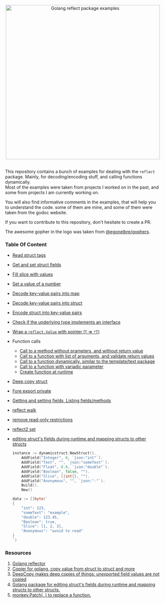 <p align="center">
<img 
    src="img/logo.png"
    width="500" alt="Golang reflect package examples">
<br/><br/>
</p>

This repository contains a bunch of examples for dealing with the `reflect` package.
Mainly, for decoding/encoding stuff, and calling functions dynamically.  
Most of the examples were taken from projects I worked on in the past, and some from projects I am currently working on.  

You will also find informative comments in the examples, that will help you to understand the code.
some of them are mine, and some of them were taken from the godoc website.

If you want to contribute to this repository, don't hesitate to create a PR.

The awesome gopher in the logo was taken from [@egonelbre/gophers](https://github.com/egonelbre/gophers).


### Table Of Content

- [Read struct tags](examples/read_struct_tags_test.go)
- [Get and set struct fields](examples/get_set_struct_fields_test.go)
- [Fill slice with values](examples/fill_slice_string_test.go)
- [Set a value of a number](examples/set_num_test.go)
- [Decode key-value pairs into map](examples/kvstring2map_test.go)
- [Decode key-value pairs into struct](examples/kvstring2struct_test.go)
- [Encode struct into key-value pairs](examples/struct2kvstring_test.go)
- [Check if the underlying type implements an interface](examples/type_impl_interface_test.go)
- [Wrap a `reflect.Value` with pointer (`T` => `*T`)](examples/wrap_with_pointer_test.go)
- Function calls

  - [Call to a method without prameters, and without return value](examples/function_call_test.go)
  - [Call to a function with list of arguments, and validate return values](examples/function_call_args_test.go)
  - [Call to a function dynamically. similar to the template/text package](examples/function_call_dynamic_test.go)
  - [Call to a function with variadic parameter](examples/function_call_varargs_test.go)
  - [Create function at runtime](examples/function_create_test.go)

- [Deep copy struct](examples/deepcopy_test.go)
- [Fore export private](examples/forceexport_test.go)
- [Getting and setting fields, Listing fields/methods](examples/reflector_test.go)
- [reflect walk](examples/reflectwalk_test.go)
- [remove read-only restrictions](examples/sudo_test.go)
- [reflect2 set](examples/set_test.go)
- [editing struct's fields during runtime and mapping structs to other structs](https://github.com/Ompluscator/dynamic-struct)

    ```go
    instance := dynamicstruct.NewStruct().
		AddField("Integer", 0, `json:"int"`).
		AddField("Text", "", `json:"someText"`).
		AddField("Float", 0.0, `json:"double"`).
		AddField("Boolean", false, "").
		AddField("Slice", []int{}, "").
		AddField("Anonymous", "", `json:"-"`).
		Build().
		New()

	data := []byte(`
    {
        "int": 123,
        "someText": "example",
        "double": 123.45,
        "Boolean": true,
        "Slice": [1, 2, 3],
        "Anonymous": "avoid to read"
    }
    `)
    ```

### Resources

1. [Golang reflector](https://github.com/tkrajina/go-reflector)
1. [Copier for golang, copy value from struct to struct and more](https://github.com/jinzhu/copier)
1. [DeepCopy makes deep copies of things: unexported field values are not copied](https://github.com/mohae/deepcopy)
1. [Golang package for editing struct's fields during runtime and mapping structs to other structs.](https://github.com/Ompluscator/dynamic-struct)
1. [monkey.Patch(<target function>, <replacement function>) to replace a function.](https://github.com/bouk/monkey)


